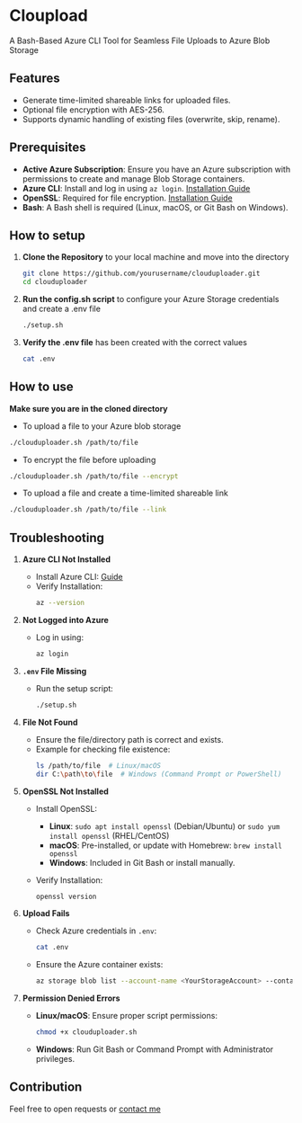 # Cloupload
A Bash-Based Azure CLI Tool for Seamless File Uploads to Azure Blob Storage

## Features
- Generate time-limited shareable links for uploaded files.
- Optional file encryption with AES-256.
- Supports dynamic handling of existing files (overwrite, skip, rename).

## Prerequisites
- **Active Azure Subscription**: Ensure you have an Azure subscription with permissions to create and manage Blob Storage containers.
- **Azure CLI**: Install and log in using `az login`. [Installation Guide](https://learn.microsoft.com/en-us/cli/azure/install-azure-cli)
- **OpenSSL**: Required for file encryption. [Installation Guide](https://openssl-library.org/source/index.html)
- **Bash**: A Bash shell is required (Linux, macOS, or Git Bash on Windows).

## How to setup
1. **Clone the Repository** to your local machine and move into the directory
   ```bash
   git clone https://github.com/yourusername/clouduploader.git
   cd clouduploader
   ```
2. **Run the config.sh script** to configure your Azure Storage credentials and create a .env file
   ```bash
   ./setup.sh
   ```
3. **Verify the .env file** has been created with the correct values
   ```bash
   cat .env
   ```

## How to use
**Make sure you are in the cloned directory**
- To upload a file to your Azure blob storage
```bash
./clouduploader.sh /path/to/file
```
- To encrypt the file before uploading
```bash
./clouduploader.sh /path/to/file --encrypt
```
- To upload a file and create a time-limited shareable link
```bash
./clouduploader.sh /path/to/file --link
```

## Troubleshooting
1. **Azure CLI Not Installed**  
   - Install Azure CLI: [Guide](https://learn.microsoft.com/en-us/cli/azure/install-azure-cli)  
   - Verify Installation:
     ```bash
     az --version
     ```

2. **Not Logged into Azure**  
   - Log in using:
     ```bash
     az login
     ```

3. **`.env` File Missing**  
   - Run the setup script:
     ```bash
     ./setup.sh
     ```

4. **File Not Found**  
   - Ensure the file/directory path is correct and exists.  
   - Example for checking file existence:
     ```bash
     ls /path/to/file  # Linux/macOS
     dir C:\path\to\file  # Windows (Command Prompt or PowerShell)
     ```

5. **OpenSSL Not Installed**  
   - Install OpenSSL:
     - **Linux**: `sudo apt install openssl` (Debian/Ubuntu) or `sudo yum install openssl` (RHEL/CentOS)
     - **macOS**: Pre-installed, or update with Homebrew: `brew install openssl`
     - **Windows**: Included in Git Bash or install manually.

   - Verify Installation:
     ```bash
     openssl version
     ```

6. **Upload Fails**  
   - Check Azure credentials in `.env`:
     ```bash
     cat .env
     ```
   - Ensure the Azure container exists:
     ```bash
     az storage blob list --account-name <YourStorageAccount> --container-name <YourContainerName>
     ```

7. **Permission Denied Errors**  
   - **Linux/macOS**: Ensure proper script permissions:
     ```bash
     chmod +x clouduploader.sh
     ```
   - **Windows**: Run Git Bash or Command Prompt with Administrator privileges.

## Contribution
Feel free to open requests or [contact me](suhail2k3@gmail.com)